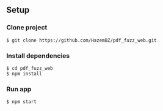 ## Setup
### Clone project

```
$ git clone https://github.com/HazemBZ/pdf_fuzz_web.git
```

### Install dependencies

```
$ cd pdf_fuzz_web
$ npm install
```

### Run app

```
$ npm start
```